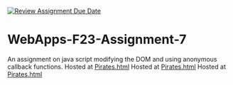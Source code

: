 [![Review Assignment Due Date](https://classroom.github.com/assets/deadline-readme-button-24ddc0f5d75046c5622901739e7c5dd533143b0c8e959d652212380cedb1ea36.svg)](https://classroom.github.com/a/Kv-XePEp)
# WebApps-F23-Assignment-7
An assignment on java script modifying the DOM and using anonymous callback functions.
Hosted at [Pirates.html](https://44-563-webapps-f23.github.io/44563-webapps-f23-assignment7-DineshRacharla468/pirates.html)
Hosted at [Pirates.html](https://44-563-webapps-f23.github.io/44563-webapps-f23-assignment7-DineshRacharla468/React.html)
Hosted at [Pirates.html](https://44-563-webapps-f23.github.io/44563-webapps-f23-assignment7-DineshRacharla468/merger.html)
